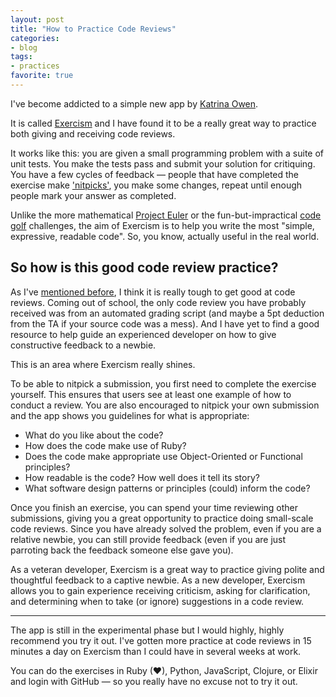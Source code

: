 ```yaml
---
layout: post
title: "How to Practice Code Reviews"
categories:
- blog
tags:
- practices
favorite: true
---
```


I've become addicted to a simple new app by [Katrina Owen][k].

[k]: https://twitter.com/kytrinyx

It is called [Exercism][e] and I have found it to be a really great way to
practice both giving and receiving code reviews.

[e]: http://exercism.io/

It works like this: you are given a small programming problem with
a suite of unit tests. You make the tests pass and submit your 
solution for critiquing. You have a few cycles of feedback &mdash;
people that have completed the exercise make ['nitpicks'][n], you make
some changes, repeat until enough people mark your answer as completed.

[n]: http://exercism.io/nitpick

Unlike the more mathematical [Project Euler][pe] or the fun-but-impractical
[code golf][cg] challenges, the aim of Exercism is to help you write the
most "simple, expressive, readable code". So, you know, actually useful in
the real world.

[pe]: http://projecteuler.net/
[cg]: http://codegolf.com/

## So how is this good code review practice?

As I've [mentioned before][cr], I think it is really tough to get good at
code reviews. Coming out of school, the only code review you have
probably received was from an automated grading script (and maybe a 5pt
deduction from the TA if your source code was a mess). And I have yet
to find a good resource to help guide an experienced developer on
how to give constructive feedback to a newbie.

[cr]: http://mdswanson.com/blog/2012/11/04/code-reviews-good-idea-bad-idea.html

This is an area where Exercism really shines.

To be able to nitpick a submission, you first need to complete
the exercise yourself. This ensures that users see at least one example
of how to conduct a review. You are also encouraged to nitpick your
own submission and the app shows you guidelines for what is appropriate:

* What do you like about the code?
* How does the code make use of Ruby?
* Does the code make appropriate use Object-Oriented or Functional principles?
* How readable is the code? How well does it tell its story?
* What software design patterns or principles (could) inform the code?

Once you finish an exercise, you can spend your time reviewing other
submissions, giving you a great opportunity to practice doing small-scale
code reviews. Since you have already solved the problem, even if you are
a relative newbie, you can still provide feedback (even if you are just
parroting back the feedback someone else gave you).

As a veteran developer, Exercism is a great way to practice giving
polite and thoughtful feedback to a captive newbie. As a new developer,
Exercism allows you to gain experience receiving criticism, asking for
clarification, and determining when to take (or ignore) suggestions in a 
code review.

---

The app is still in the experimental phase but I would highly, highly
recommend you try it out. I've gotten more practice at code reviews in
15 minutes a day on Exercism than I could have in several weeks at work.

You can do the exercises in Ruby (&#9829;), Python, JavaScript, Clojure, or
Elixir and login with GitHub &mdash; so you really have no excuse not to try
it out.
